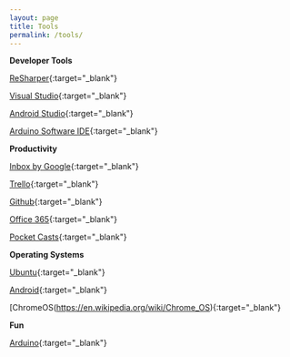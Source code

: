 ```yaml
---
layout: page
title: Tools
permalink: /tools/
---
```

**Developer Tools**

[ReSharper](https://www.jetbrains.com/resharper/){:target="_blank"}

[Visual Studio](https://www.visualstudio.com/en-us/visual-studio-homepage-vs.aspx){:target="_blank"}

[Android Studio](http://developer.android.com/sdk/index.html){:target="_blank"}

[Arduino Software IDE](https://www.arduino.cc/en/Main/Software){:target="_blank"}

**Productivity**

[Inbox by Google](https://www.google.com/inbox/){:target="_blank"}

[Trello](https://trello.com/){:target="_blank"}

[Github](https://github.com/){:target="_blank"}

[Office 365](https://products.office.com/en-us/office-365-personal){:target="_blank"}

[Pocket Casts](http://www.shiftyjelly.com/pocketcasts){:target="_blank"}

**Operating Systems**

[Ubuntu](http://www.ubuntu.com/){:target="_blank"}

[Android](https://www.android.com/){:target="_blank"}

[ChromeOS(https://en.wikipedia.org/wiki/Chrome_OS){:target="_blank"}

**Fun**

[Arduino](https://www.arduino.cc/){:target="_blank"}
